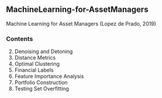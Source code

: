 ## MachineLearning-for-AssetManagers

Machine Learning for Asset Managers (Lopez de Prado, 2019)

### Contents

2. Denoising and Detoning
3. Distance Metrics 
4. Optimal Clustering 
5. Financial Labels 
6. Feature Importance Analysis 
7. Portfolio Construction
8. Testing Set Overfitting